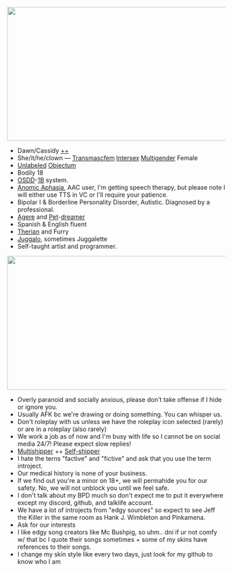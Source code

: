 <p align="center">
  <img width="662" height="309" src="https://github.com/user-attachments/assets/af04cc08-ca92-4e42-a99b-85ec3a1abf07">
</p>

- Dawn/Cassidy [++](https://pronouns.cc/@444cassidy)
- She/it/he/clown — [Transmascfem](https://lgbtqia.wiki/wiki/Transmascfem) [Intersex](https://lgbtqia.wiki/wiki/Intersex) [Multigender](https://lgbtqia.wiki/wiki/Multigender) Female
- [Unlabeled](https://lgbtqia.wiki/wiki/Unlabeled) [Objectum](https://objectuminfo.carrd.co/#explain)
- Bodily 18
- [OSDD](https://did-research.org/comorbid/dd/osdd_udd/)-[1B](https://did-research.org/comorbid/dd/osdd_udd/did_osdd) system.
- [Anomic Aphasia](https://my.clevelandclinic.org/health/diseases/anomic-aphasia), AAC user, I'm getting speech therapy, but please note I will either use TTS in VC or I'll require your patience.
- Bipolar I & Borderline Personality Disorder, Autistic. Diagnosed by a professional.
- [Agere](https://agerepetre.carrd.co/#agere) and [Pet](https://agerepetre.carrd.co/#petre)-[dreamer](https://agerepetre.carrd.co/#types-of-regression)
- Spanish & English fluent
- [Therian](https://therian.fandom.com/wiki/Therianthropy) and Furry
- [Juggalo](https://en.wikipedia.org/wiki/Juggalo), sometimes Juggalette
- Self-taught artist and programmer.
<p align="center">
  <img width="662" height="309" src="https://github.com/user-attachments/assets/cb79c0ce-73d2-468d-b5c2-c6541d827265">
</p>

- Overly paranoid and socially anxious, please don't take offense if I hide or ignore you.
- Usually AFK bc we're drawing or doing something. You can whisper us.
- Don't roleplay with us unless we have the roleplay icon selected (rarely) or are in a roleplay (also rarely)
- We work a job as of now and I'm busy with life so I cannot be on social media 24/7! Please expect slow replies!
- [Multishipper](https://fanlore.org/wiki/Multishipping) ++ [Self-shipper](https://www.tumblr.com/the-selfship-corner/742710970744553472/selfship-vocabulary-guide)
- I hate the terns "factive" and "fictive" and ask that you use the term introject.
- Our medical history is none of your business.
- If we find out you're a minor on 18+, we will permahide you for our safety. No, we will not unblock you until we feel safe.
- I don't talk about my BPD much so don't expect me to put it everywhere except my discord, github, and talklife account.
- We have a lot of introjects from "edgy sources" so expect to see Jeff the Killer in the same room as Hank J. Wimbleton and Pinkamena.
- Ask for our interests
- I like edgy song creators like Mc Bushpig, so uhm.. dni if ur not comfy w/ that bc I quote their songs sometimes + some of my skins have references to their songs.
- I change my skin style like every two days, just look for my github to know who I am


